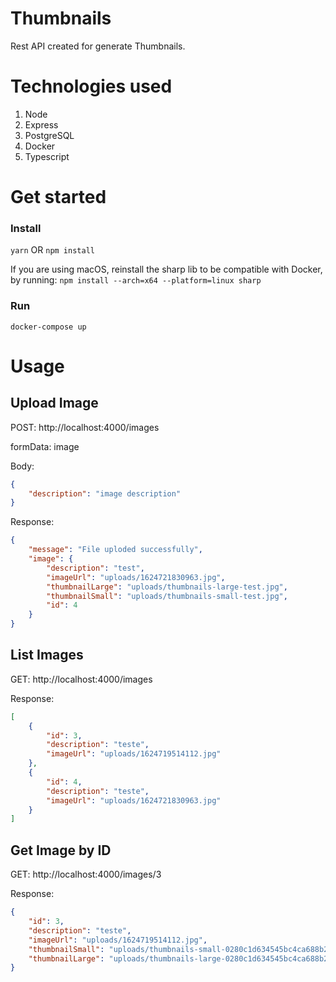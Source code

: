 # Thumbnails

Rest API created for generate Thumbnails.

# Technologies used

 1. Node
 2. Express
 3. PostgreSQL
 4. Docker
 5. Typescript


# Get started
### Install
`yarn` OR 
`npm install`

If you are using macOS, reinstall the sharp lib to be compatible with Docker, by running:
`npm install --arch=x64 --platform=linux sharp`

### Run
`docker-compose up`

# Usage
## Upload Image

POST: http://localhost:4000/images

formData: image

Body:
```json
{
    "description": "image description"
}
```

Response: 
```json
{
    "message": "File uploded successfully",
    "image": {
        "description": "test",
        "imageUrl": "uploads/1624721830963.jpg",
        "thumbnailLarge": "uploads/thumbnails-large-test.jpg",
        "thumbnailSmall": "uploads/thumbnails-small-test.jpg",
        "id": 4
    }
}
```

## List Images

GET: http://localhost:4000/images

Response: 
```json
[
    {
        "id": 3,
        "description": "teste",
        "imageUrl": "uploads/1624719514112.jpg"
    },
    {
        "id": 4,
        "description": "teste",
        "imageUrl": "uploads/1624721830963.jpg"
    }
]
```

## Get Image by ID

GET: http://localhost:4000/images/3

Response: 
```json
{
    "id": 3,
    "description": "teste",
    "imageUrl": "uploads/1624719514112.jpg",
    "thumbnailSmall": "uploads/thumbnails-small-0280c1d634545bc4ca688b2df3276ca4.jpg",
    "thumbnailLarge": "uploads/thumbnails-large-0280c1d634545bc4ca688b2df3276ca4.jpg"
}
```
